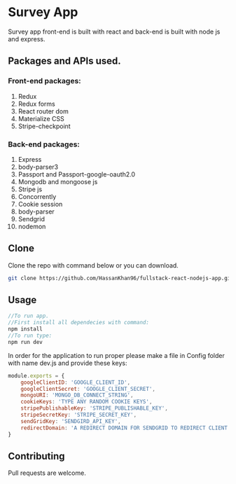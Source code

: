 # Survey App

Survey app front-end is built with react and back-end is built with node js and express.

## Packages and APIs used.

### Front-end packages:
1. Redux
2. Redux forms
3. React router dom
4. Materialize CSS
5. Stripe-checkpoint

### Back-end packages:
1. Express
2. body-parser3
3. Passport and Passport-google-oauth2.0
4. Mongodb and mongoose js
5. Stripe js
6. Concorrently
7. Cookie session
8. body-parser
9. Sendgrid
10. nodemon


## Clone
Clone the repo with command below or you can download.

```bash
git clone https://github.com/HassanKhan96/fullstack-react-nodejs-app.git
```

## Usage

```javascript
//To run app.
//First install all dependecies with command:
npm install
//To run type:
npm run dev
```

In order for the application to run proper please make a file in Config folder with name dev.js and provide these keys:

```javascript
module.exports = {
    googleClientID: 'GOOGLE_CLIENT_ID',
    googleClientSecret: 'GOOGLE_CLIENT_SECRET',
    mongoURI: 'MONGO_DB_CONNECT_STRING',
    cookieKeys: 'TYPE ANY RANDOM COOKIE KEYS',
    stripePublishableKey: 'STRIPE_PUBLISHABLE_KEY',
    stripeSecretKey: 'STRIPE_SECRET_KEY',
    sendGridKey: 'SENDGIRD_API_KEY',
    redirectDomain: 'A REDIRECT DOMAIN FOR SENDGRID TO REDIRECT CLIENT AFTER RESPONDING TO SURVEY CAN BE LOCALHOST:5000',
}

```

## Contributing
Pull requests are welcome.